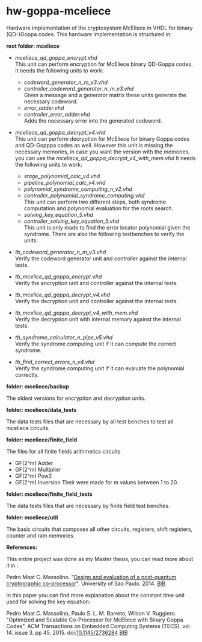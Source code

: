 hw-goppa-mceliece
=================

Hardware implementation of the cryptosystem McEliece in VHDL for binary (QD-)Goppa codes.
This hardware implementation is structured in:

**root folder: mceliece**

- *mceliece_qd_goppa_encrypt.vhd*  
This unit can perform encryption for McEliece binary QD-Goppa codes.
It needs the following units to work:
     - *codeword_generator_n_m_v3.vhd*
     - *controller_codeword_generator_n_m_v3.vhd*  
     Given a message and a generator matrix these units generate the necessary codeword.  
     - *error_adder.vhd*
     - *controller_error_adder.vhd*  
     Adds the necessary error into the generated codeword.
- *mceliece_qd_goppa_decrypt_v4.vhd*  
This unit can perform decryption for McEliece for binary Goppa codes and QD-Gopppa codes as well.
However this unit is missing the necessary memories, in case you want the version with the memories, you
can use the *mceliece_qd_goppa_decrypt_v4_with_mem.vhd*
It needs the following units to work:
     - *stage_polynomial_calc_v4.vhd*
     - *pipeline_polynomial_calc_v4.vhd*
     - *polynomial_syndrome_computing_n_v2.vhd*
     - *controller_polynomial_syndrome_computing.vhd*  
     This unit can perform two different steps, both syndrome computation and polynomial evaluation for the roots search.  
     - *solving_key_equation_5.vhd*
     - *controller_solving_key_equation_5.vhd*  
     This unit is only made to find the error locator polynomial given the syndrome.
There are also the following testbenches to verify the units:
- *tb_codeword_generator_n_m_v3.vhd*  
Verify the codeword generator unit and controller against the internal tests.

- *tb_mcelice_qd_goppa_encrypt.vhd*  
Verify the encryption unit and controller against the internal tests.

- *tb_mcelice_qd_goppa_decrypt_v4.vhd*  
Verify the decryption unit and controller against the internal tests.

- *tb_mcelice_qd_goppa_decrypt_v4_with_mem.vhd*  
Verify the decryption unit with internal memory against the internal tests.

- *tb_syndrome_calculator_n_pipe_v5.vhd*  
Verify the syndrome computing unit if it can compute the correct syndrome.

- *tb_find_correct_errors_n_v4.vhd*  
Verify the syndrome computing unit if it can evaluate the polynomial correctly.

**folder: mceliece/backup**

The oldest versions for encryption and decryption units.

**folder: mceliece/data_tests**

The data tests files that are necessary by all test benches to test all mceliece circuits.

**folder: mceliece/finite_field**

The files for all finite fields arithmetics circuits
   - GF(2^m) Adder
   - GF(2^m) Multiplier
   - GF(2^m) Pow2
   - GF(2^m) Inversion
Their were made for m values between 1 to 20.

**folder: mceliece/finite_field_tests**

The data tests files that are necessary by finite field test benches.

**folder: mceliece/util**

The basic circuits that composes all other circuits, registers, shift registers, counter and ram memories. 

**References:**

This entire project was done as my Master thesis, you can read more about it in :

Pedro Maat C. Massolino. "[Design and evaluation of a post-quantum cryptographic co-processor](http://www.teses.usp.br/teses/disponiveis/3/3141/tde-22042015-171235/en.php)". University of Sao Paulo. 2014. [BIB](https://www.pmassolino.xyz/bibtex/012.bib)

In this paper you can find more explanation about the constant time unit used for solving the key equation:

Pedro Maat C. Massolino, Paulo S. L. M. Barreto, Wilson V. Ruggiero. "Optimized and Scalable Co-Processor for McEliece with Binary Goppa Codes". ACM Transactions on Embedded Computing Systems (TECS). vol 14. issue 3. pp 45. 2015. doi:[10.1145/2736284](https://dx.doi.org/10.1145/2736284) [BIB](https://www.pmassolino.xyz/bibtex/005.bib)
